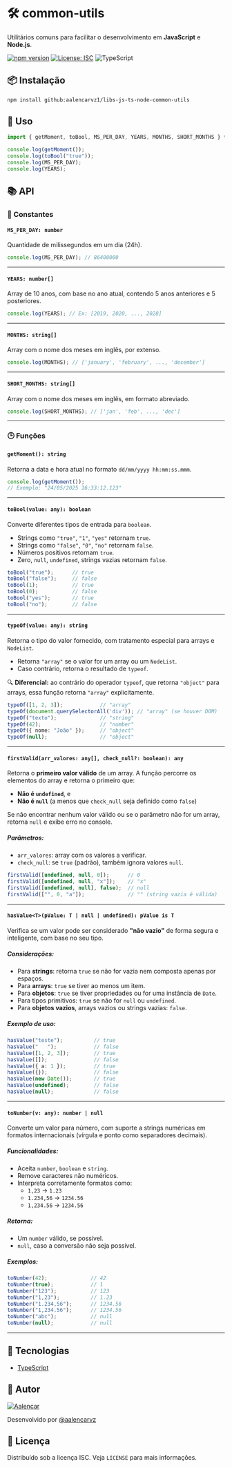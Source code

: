 # 🛠️ common-utils

Utilitários comuns para facilitar o desenvolvimento em **JavaScript** e **Node.js**.

[![npm version](https://badge.fury.io/js/common-utils.svg)](https://badge.fury.io/js/common-utils)
[![License: ISC](https://img.shields.io/badge/License-ISC-blue.svg)](https://opensource.org/licenses/ISC)
![TypeScript](https://badgen.net/badge/Built%20with/TypeScript/blue)

## 📦 Instalação

```bash
npm install github:aalencarvz1/libs-js-ts-node-common-utils
```

## 🚀 Uso

```ts
import { getMoment, toBool, MS_PER_DAY, YEARS, MONTHS, SHORT_MONTHS } from 'common-utils';

console.log(getMoment());
console.log(toBool("true"));
console.log(MS_PER_DAY);
console.log(YEARS);
```

## 📚 API

### 📆 Constantes

#### `MS_PER_DAY: number`

Quantidade de milissegundos em um dia (24h).

```ts
console.log(MS_PER_DAY); // 86400000
```

---

#### `YEARS: number[]`

Array de 10 anos, com base no ano atual, contendo 5 anos anteriores e 5 posteriores.

```ts
console.log(YEARS); // Ex: [2019, 2020, ..., 2028]
```

---

#### `MONTHS: string[]`

Array com o nome dos meses em inglês, por extenso.

```ts
console.log(MONTHS); // ['january', 'february', ..., 'december']
```

---

#### `SHORT_MONTHS: string[]`

Array com o nome dos meses em inglês, em formato abreviado.

```ts
console.log(SHORT_MONTHS); // ['jan', 'feb', ..., 'dec']
```

---

### 🕒 Funções

#### `getMoment(): string`

Retorna a data e hora atual no formato `dd/mm/yyyy hh:mm:ss.mmm`.

```ts
console.log(getMoment()); 
// Exemplo: "24/05/2025 16:33:12.123"
```

---

#### `toBool(value: any): boolean`

Converte diferentes tipos de entrada para `boolean`.

- Strings como `"true"`, `"1"`, `"yes"` retornam `true`.
- Strings como `"false"`, `"0"`, `"no"` retornam `false`.
- Números positivos retornam `true`.
- Zero, `null`, `undefined`, strings vazias retornam `false`.

```ts
toBool("true");      // true
toBool("false");     // false
toBool(1);           // true
toBool(0);           // false
toBool("yes");       // true
toBool("no");        // false
```

---

#### `typeOf(value: any): string`

Retorna o tipo do valor fornecido, com tratamento especial para arrays e `NodeList`.

- Retorna `"array"` se o valor for um array ou um `NodeList`.
- Caso contrário, retorna o resultado de `typeof`.

🔍 **Diferencial:** ao contrário do operador `typeof`, que retorna `"object"` para arrays, essa função retorna `"array"` explicitamente.

```ts
typeOf([1, 2, 3]);            // "array"
typeOf(document.querySelectorAll('div')); // "array" (se houver DOM)
typeOf("texto");              // "string"
typeOf(42);                   // "number"
typeOf({ nome: "João" });     // "object"
typeOf(null);                 // "object"
```

---

#### `firstValid(arr_valores: any[], check_null?: boolean): any`

Retorna o **primeiro valor válido** de um array. A função percorre os elementos do array e retorna o primeiro que:

- **Não é `undefined`**, e
- **Não é `null`** (a menos que `check_null` seja definido como `false`)

Se não encontrar nenhum valor válido ou se o parâmetro não for um array, retorna `null` e exibe erro no console.

##### Parâmetros:
- `arr_valores`: array com os valores a verificar.
- `check_null`: se `true` (padrão), também ignora valores `null`.

```ts
firstValid([undefined, null, 0]);      // 0
firstValid([undefined, null, "x"]);    // "x"
firstValid([undefined, null], false);  // null
firstValid(["", 0, "a"]);              // "" (string vazia é válida)
```

---

#### `hasValue<T>(pValue: T | null | undefined): pValue is T`

Verifica se um valor pode ser considerado **"não vazio"** de forma segura e inteligente, com base no seu tipo.

##### Considerações:
- Para **strings**: retorna `true` se não for vazia nem composta apenas por espaços.
- Para **arrays**: `true` se tiver ao menos um item.
- Para **objetos**: `true` se tiver propriedades ou for uma instância de `Date`.
- Para tipos primitivos: `true` se não for `null` ou `undefined`.
- Para **objetos vazios**, arrays vazios ou strings vazias: `false`.

##### Exemplo de uso:

```ts
hasValue("teste");          // true
hasValue("   ");            // false
hasValue([1, 2, 3]);        // true
hasValue([]);               // false
hasValue({ a: 1 });         // true
hasValue({});               // false
hasValue(new Date());       // true
hasValue(undefined);        // false
hasValue(null);             // false
```

---

#### `toNumber(v: any): number | null`

Converte um valor para número, com suporte a strings numéricas em formatos internacionais (vírgula e ponto como separadores decimais).

##### Funcionalidades:
- Aceita `number`, `boolean` e `string`.
- Remove caracteres não numéricos.
- Interpreta corretamente formatos como:
  - `1,23` → `1.23`
  - `1.234,56` → `1234.56`
  - `1,234.56` → `1234.56`

##### Retorna:
- Um `number` válido, se possível.
- `null`, caso a conversão não seja possível.

##### Exemplos:

```ts
toNumber(42);              // 42
toNumber(true);            // 1
toNumber("123");           // 123
toNumber("1,23");          // 1.23
toNumber("1.234,56");      // 1234.56
toNumber("1,234.56");      // 1234.56
toNumber("abc");           // null
toNumber(null);            // null
```

---


## 🧰 Tecnologias

- [TypeScript](https://www.typescriptlang.org/)

## 👤 Autor

[![Aalencar](https://avatars.githubusercontent.com/u/69355209?v=4&size=64)](https://github.com/aalencarvz)

Desenvolvido por [@aalencarvz](https://github.com/aalencarvz)


## 📄 Licença

Distribuído sob a licença ISC. Veja `LICENSE` para mais informações.
